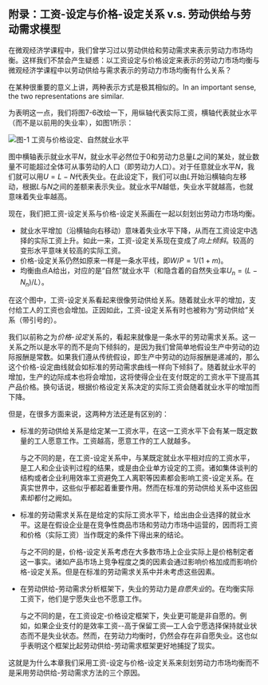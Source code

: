 ## 附录：工资-设定与价格-设定关系 v.s. 劳动供给与劳动需求模型

在微观经济学课程中，我们曾学习过以劳动供给和劳动需求来表示劳动力市场均衡。这样我们不禁会产生疑惑：以工资设定与价格设定来表示的劳动力市场均衡与微观经济学课程中以劳动供给与需求表示的劳动力市场均衡有什么关系？

在某种很重要的意义上讲，两种表示方式是极其相似的。In an important sense, the two representations are similar.

为表明这一点，我们将图7-6改绘一下，用纵轴代表实际工资，横轴代表就业水平（而不是以前用的失业率），如图1所示：

![图-1 工资与价格设定、自然就业水平](/figures/b07a1.png)

图中横轴表示就业水平$N$，就业水平必然位于0和劳动力总量$L$之间的某处，就业数量不可能超过全体可从事劳动的人口（即劳动力人口）。对于任意就业水平$N$，我们就可以用$U=L-N$代表失业。在此设定下，我们可以由$L$开始沿横轴向左移动，根据$L$与$N$之间的差额来表示失业。就业水平$N$越低，失业水平就越高，也就意味着失业率越高。

现在，我们把工资-设定关系与价格-设定关系画在一起以刻划出劳动力市场均衡。

- 就业水平增加（沿横轴向右移动）意味着失业水平下降，从而在工资设定中选择的实际工资上升。如此一来，工资-设定关系现在变成了*向上倾斜*。较高的变形水平意味关较高的实际工资。
- 价格-设定关系仍然如原来一样是一条水平线，即$W/P=1/(1+m)$。
- 均衡由点A给出，对应的是“自然”就业水平（和隐含着的自然失业率$U_n=(L-N_n)/L$）。



在这个图中，工资-设定关系看起来很像劳动供给关系。随着就业水平的增加，支付给工人的工资也会增加。正因如此，工资-设定关系有时也被称为“劳动供给”关系（带引号的）。

我们以前称之为*价格-设定*关系的，看起来就像是一条水平的劳动需求关系。这一关系之所以是水平的而不是向下倾斜的，是因为我们曾简单地假设生产中劳动的边际报酬是常数。如果我们遵从传统假设，即生产中劳动的边际报酬是递减的，那么这个价格-设定曲线就会如标准的劳动需求曲线一样向下倾斜了。随着就业水平的增加，生产的边际成本也将会增加，这将使得企业在支付既定的工资水平下提高其产品价格。换句话说，根据价格设定关系决定的实际工资会随着就业水平的增加而下降。

但是，在很多方面来说，这两种方法还是有区别的：

- 标准的劳动供给关系是给定某一工资水平，在这一工资水平下会有某一既定数量的工人愿意工作。工资越高，愿意工作的工人就越多。

  与之不同的是，在工资-设定关系中，与某既定就业水平相对应的工资水平，是工人和企业谈判过程的结果，或是由企业单方设定的工资。诸如集体谈判的结构或者企业利用效率工资避免工人离职等因素都会影响工资-设定关系。在真实世界中，这些似乎都起着重要作用。然而在标准的劳动供给关系中这些因素却都付之阙如。

- 标准的劳动需求关系在是给定的实际工资水平下，给出由企业选择的就业水平。这是在假设企业是在竞争性商品市场和劳动力市场中运营的，因而将工资和价格（实际工资）当作既定的条件下得出来的结论。

  与之不同的是，价格-设定关系考虑在大多数市场上企业实际上是价格制定者这一事实。诸如产品市场上竞争程度之类的因素会通过影响价格加成而影响价格-设定关系。但是在标准的劳动需求关系中并未考虑这些因素。

- 在劳动供给-劳动需求分析框架下，失业的劳动力是*自愿失业*的。在均衡实际工资下，他们是宁愿失业也不愿意工作。

  与之不同的是，在工资设定-价格设定框架下，失业更可能是非自愿的。例如，如果企业支付的是效率工资--高于保留工资—工人会宁愿选择保持就业状态而不是失业状态。然而，在劳动力均衡时，仍然会存在非自愿失业。这也似乎表明这个框架比起劳动供给-劳动需求框架更好地捕捉了现实。

这就是为什么本章我们采用工资-设定与价格-设定关系来刻划劳动力市场均衡而不是采用劳动供给-劳动需求方法的三个原因。